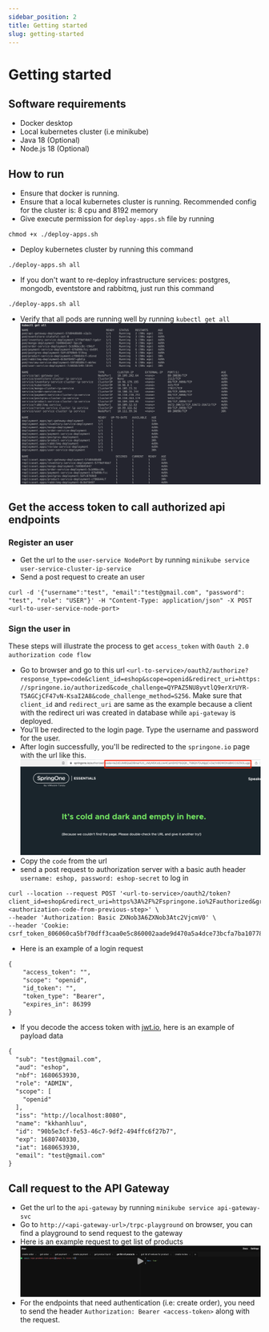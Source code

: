 ```yaml
---
sidebar_position: 2
title: Getting started
slug: getting-started
---
```


# Getting started

## Software requirements

- Docker desktop
- Local kubernetes cluster (i.e minikube)
- Java 18 (Optional)
- Node.js 18 (Optional)

## How to run

- Ensure that docker is running.
- Ensure that a local kubernetes cluster is running. Recommended config for the cluster is: 8 cpu and 8192 memory
- Give execute permission for `deploy-apps.sh` file by running

```
chmod +x ./deploy-apps.sh
```

- Deploy kubernetes cluster by running this command

```
./deploy-apps.sh all
```

- If you don't want to re-deploy infrastructure services: postgres, mongodb, eventstore and rabbitmq, just run this command

```
./deploy-apps.sh all
```

- Verify that all pods are running well by running `kubectl get all`
  ![k8s status](/img/k8s-status.png)

## Get the access token to call authorized api endpoints

### Register an user

- Get the url to the `user-service NodePort` by running `minikube service user-service-cluster-ip-service`
- Send a post request to create an user

```
curl -d '{"username":"test", "email":"test@gmail.com", "password": "test", "role": "USER"}' -H "Content-Type: application/json" -X POST <url-to-user-service-node-port>
```

### Sign the user in

These steps will illustrate the process to get `access_token` with `Oauth 2.0 authorization code flow`

- Go to browser and go to this url `<url-to-service>/oauth2/authorize?response_type=code&client_id=eshop&scope=openid&redirect_uri=https://springone.io/authorized&code_challenge=QYPAZ5NU8yvtlQ9erXrUYR-T5AGCjCF47vN-KsaI2A8&code_challenge_method=S256`. Make sure that `client_id` and `redirect_uri` are same as the example because a client with the redirect uri was created in database while `api-gateway` is deployed.
- You'll be redirected to the login page. Type the username and password for the user.
- After login successfully, you'll be redirected to the `springone.io` page with the url like this.
  ![k8s status](/img/login.png)
- Copy the `code` from the url
- send a post request to authorization server with a basic auth header `username: eshop, password: eshop-secret` to log in

```
curl --location --request POST '<url-to-service>/oauth2/token?client_id=eshop&redirect_uri=https%3A%2F%2Fspringone.io%2Fauthorized&grant_type=authorization_code&code=<authorization-code-from-previous-step>' \
--header 'Authorization: Basic ZXNob3A6ZXNob3Atc2VjcmV0' \
--header 'Cookie: csrf_token_806060ca5bf70dff3caa0e5c860002aade9d470a5a4dce73bcfa7ba10778f481=eZE6/yLRPQSXhOvYA3KqlQDSSmKq+dDxQHFf/HkSt04='
```

- Here is an example of a login request

```
{
    "access_token": "",
    "scope": "openid",
    "id_token": "",
    "token_type": "Bearer",
    "expires_in": 86399
}
```

- If you decode the access token with [jwt.io](https://jwt.io/), here is an example of payload data

```
{
  "sub": "test@gmail.com",
  "aud": "eshop",
  "nbf": 1680653930,
  "role": "ADMIN",
  "scope": [
    "openid"
  ],
  "iss": "http://localhost:8080",
  "name": "kkhanhluu",
  "id": "90b5e3cf-fe53-46c7-9df2-494ffc6f27b7",
  "exp": 1680740330,
  "iat": 1680653930,
  "email": "test@gmail.com"
}
```

## Call request to the API Gateway

- Get the url to the `api-gateway` by running `minikube service api-gateway-svc`
- Go to `http://<api-gateway-url>/trpc-playground` on browser, you can find a playground to send request to the gateway
- Here is an example request to get list of products
  ![tRPC](/img/trpc.png)
- For the endpoints that need authentication (i.e: create order), you need to send the header `Authorization: Bearer <access-token>` along with the request.
